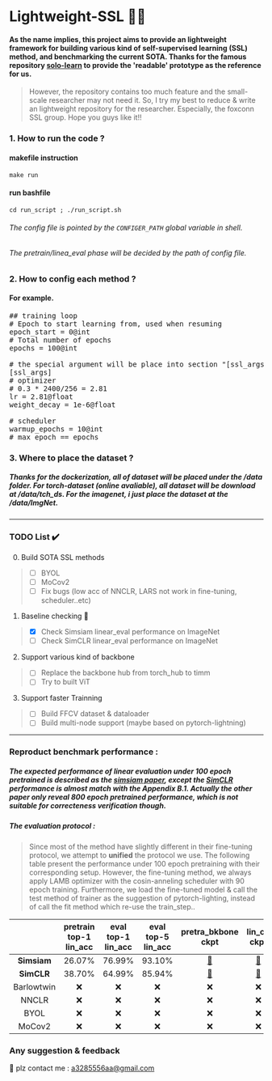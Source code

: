 # Lightweight-SSL 🚀🚀
#### As the name implies, this project aims to provide an lightweight framework for building various kind of self-supervised learning (SSL) method, and benchmarking the current SOTA. Thanks for the famous repository **[solo-learn](https://github.com/vturrisi/solo-learn)** to provide the 'readable' prototype as the reference for us. 
> However, the repository contains too much feature and the small-scale researcher may not need it. So, I try my best to reduce & write an lightweight repository for the researcher. Especially, the foxconn SSL group. Hope you guys like it!!

### 1. How to run the code ?
#### makefile instruction
`make run`
#### run bashfile 
`cd run_script ; ./run_script.sh`
###### The config file is pointed by the `CONFIGER_PATH` global variable in shell.
###### The pretrain/linea_eval phase will be decided by the path of config file.

### 2. How to config each method ?
#### For example. 
<pre>
## training loop
# Epoch to start learning from, used when resuming
epoch_start = 0@int
# Total number of epochs
epochs = 100@int

# the special argument will be place into section "[ssl_args]"
[ssl_args]
# optimizer
# 0.3 * 2400/256 = 2.81
lr = 2.81@float
weight_decay = 1e-6@float

# scheduler
warmup_epochs = 10@int
# max_epoch == epochs
</pre>

### 3. Where to place the dataset ?
##### Thanks for the dockerization, all of dataset will be placed under the /data folder. For torch-dataset (online avaliable), all dataset will be download at /data/tch_ds. For the imagenet, i just place the dataset at the /data/ImgNet.

---

### TODO List ✔️
0. Build SOTA SSL methods
> - [ ] BYOL
> - [ ] MoCov2
> - [ ] Fix bugs (low acc of NNCLR, LARS not work in fine-tuning, scheduler..etc)

1. Baseline checking 🚀
> - [x] Check Simsiam linear_eval performance on ImageNet
> - [ ] Check SimCLR linear_eval performance on ImageNet

2. Support various kind of backbone
> - [ ] Replace the backbone hub from torch_hub to timm
> - [ ] Try to built ViT

3. Support faster Trainning
> - [ ] Build FFCV dataset & dataloader
> - [ ] Build multi-node support (maybe based on pytorch-lightning)

---

### Reproduct benchmark performance :
##### The expected performance of linear evaluation under 100 epoch pretrained is described as the [simsiam paper](https://arxiv.org/abs/2011.10566), except the [SimCLR](https://arxiv.org/pdf/2002.05709.pdf) performance is almost match with the Appendix B.1. Actually the other paper only reveal 800 epoch pretrained performance, which is not suitable for correcteness verification though.

##### The evaluation protocol : 
> Since most of the method have slightly different in their fine-tuning protocol, we attempt to **unified** the protocol we use. The following table present the performance under 100 epoch pretraining with their corresponding setup. However, the fine-tuning method, we always apply LAMB optimizer with the cosin-anneling scheduler with 90 epoch training. Furthermore, we load the fine-tuned model & call the test method of trainer as the suggestion of pytorch-lighting, instead of call the fit method which re-use the train_step..

|             | pretrain top-1 lin_acc | eval top-1 lin_acc | eval top-5 lin_acc | pretra_bkbone ckpt | lin_clf ckpt |
|:-----------:|:----------------------:|:------------------:|:------------------:|:------------------:|:------------:|
| **Simsiam** |            26.07%           |          76.99%         |          93.10%         |          [🔗](https://drive.google.com/file/d/1XRPgMK-zvYYTNSrY7i4lRD8CEZSUMcCw/view?usp=sharing)         |       [🔗](https://drive.google.com/file/d/14Va9Jd3Pq0nznldPnKBkfbTkaifsZDch/view?usp=sharing)      |
|  **SimCLR** |            38.70%           |          64.99%         |          85.94%         |          [🔗](https://drive.google.com/file/d/1OV7splqRlHoMuJCC8z-p_j_JyBDxsB6e/view?usp=sharing)         |       [🔗](https://drive.google.com/file/d/1XLdvQRU_TjtVIIalZlvedrdAG2tWhL7p/view?usp=sharing)      |
|  Barlowtwin |            ❌           |          ❌         |          ❌         |          ❌         |       ❌      |
|    NNCLR    |            ❌           |          ❌         |          ❌         |          ❌         |       ❌      |
|     BYOL    |            ❌           |          ❌         |          ❌         |          ❌         |       ❌      |
|    MoCov2   |            ❌           |          ❌         |          ❌         |          ❌         |       ❌      |

### Any suggestion & feedback 
📧 plz contact me : a3285556aa@gmail.com